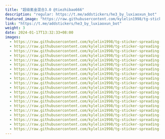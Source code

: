 ```yaml
---
title: "超级氪金混合3.0 @tiezhibao666"
description: "regular: https://t.me/addstickers/he3_by_luxiaoxun_bot"
featured_image: "https://raw.githubusercontent.com/kylelin1998/tg-sticker-spreading-worldwide-images/main/img/5ef1425d-d187-4f3a-9bd5-64aa34d119b4.jpg"
link: "https://t.me/addstickers/he3_by_luxiaoxun_bot"
weight: 3
date: 2024-01-17T13:32:33+08:00
images:
  - https://raw.githubusercontent.com/kylelin1998/tg-sticker-spreading-worldwide-images/main/img/5ef1425d-d187-4f3a-9bd5-64aa34d119b4.jpg
  - https://raw.githubusercontent.com/kylelin1998/tg-sticker-spreading-worldwide-images/main/img/6de32916-6f62-420a-bcbc-a66be6a130ae.jpg
  - https://raw.githubusercontent.com/kylelin1998/tg-sticker-spreading-worldwide-images/main/img/5039fcea-a8c9-4c10-93e4-e73d3d64d17e.jpg
  - https://raw.githubusercontent.com/kylelin1998/tg-sticker-spreading-worldwide-images/main/img/624eb622-17d4-4953-8aae-a0b344b1294e.jpg
  - https://raw.githubusercontent.com/kylelin1998/tg-sticker-spreading-worldwide-images/main/img/9e6fba54-38e4-46fc-92b0-b607e9acdd82.jpg
  - https://raw.githubusercontent.com/kylelin1998/tg-sticker-spreading-worldwide-images/main/img/67b388a0-97e2-4ca4-93ec-28d73bd96670.jpg
  - https://raw.githubusercontent.com/kylelin1998/tg-sticker-spreading-worldwide-images/main/img/51d22ebc-c999-4528-8555-e5a6b5b67406.jpg
  - https://raw.githubusercontent.com/kylelin1998/tg-sticker-spreading-worldwide-images/main/img/4279cf21-e331-4e5d-bc0c-41ba085affc7.jpg
  - https://raw.githubusercontent.com/kylelin1998/tg-sticker-spreading-worldwide-images/main/img/494f8191-a0bd-46af-90da-8af44c8a998e.jpg
  - https://raw.githubusercontent.com/kylelin1998/tg-sticker-spreading-worldwide-images/main/img/dd692b0e-1899-4a6d-9ed5-81c43eb3d63c.jpg
  - https://raw.githubusercontent.com/kylelin1998/tg-sticker-spreading-worldwide-images/main/img/c5bf15a3-5598-42b5-a84a-b8e675802c24.jpg
  - https://raw.githubusercontent.com/kylelin1998/tg-sticker-spreading-worldwide-images/main/img/20f2cd4c-31a4-40c2-a22c-ce2014441152.jpg
  - https://raw.githubusercontent.com/kylelin1998/tg-sticker-spreading-worldwide-images/main/img/78f18b9b-d205-44bb-801b-ed09aa39a7e8.jpg
  - https://raw.githubusercontent.com/kylelin1998/tg-sticker-spreading-worldwide-images/main/img/f9db9322-24cd-4038-b177-4d356f7b30e6.jpg
  - https://raw.githubusercontent.com/kylelin1998/tg-sticker-spreading-worldwide-images/main/img/72991ddd-da97-4570-8ae3-6d2911322a69.jpg
  - https://raw.githubusercontent.com/kylelin1998/tg-sticker-spreading-worldwide-images/main/img/3e823db8-82a0-4b5d-b060-676a390e3c9c.jpg
  - https://raw.githubusercontent.com/kylelin1998/tg-sticker-spreading-worldwide-images/main/img/ca2c28b8-e1f3-428e-acfd-0139f0b35f27.jpg
  - https://raw.githubusercontent.com/kylelin1998/tg-sticker-spreading-worldwide-images/main/img/59ec0a16-ff93-407b-876b-deefaa8ea7ac.jpg
  - https://raw.githubusercontent.com/kylelin1998/tg-sticker-spreading-worldwide-images/main/img/409d3b53-10e0-446b-812d-9d48212c753a.jpg
  - https://raw.githubusercontent.com/kylelin1998/tg-sticker-spreading-worldwide-images/main/img/6028dc21-e527-4474-86d2-29e5fc9de0c1.jpg
---
```

